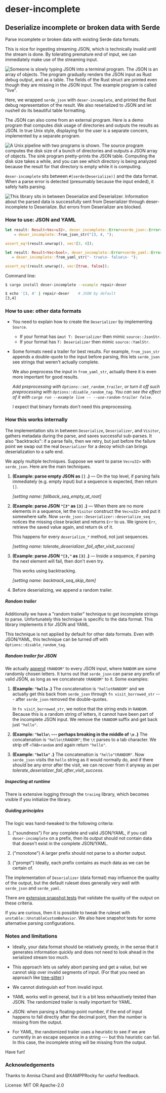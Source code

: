 # deser-incomplete

## Deserialize incomplete or broken data with Serde

Parse incomplete or broken data with existing Serde data formats.

This is nice for ingesting streaming JSON, which is technically invalid until
the stream is done. By tolerating premature end of input, we can immediately make use
of the streaming input.

<img src="https://raw.githubusercontent.com/bgeron/deser-incomplete/rendered/assets/live-travel-modes.gif" alt='Someone is slowly
typing JSON into a terminal program. The JSON is an array of objects.
The program gradually renders the JSON input as Rust debug output, and as a table.
The fields of the Rust struct are printed even though they are missing in the JSON input.
The example program is called "live".' title="Demo that shows parsing JSON as it is typed by the user"
style="max-height: 300px; height: auto; width: auto;">

Here, we wrapped `serde_json` with `deser-incomplete`, and printed the Rust
debug representation of the result. We also reserialized to JSON and
let nushell do its beautiful table formatting.

The JSON can also come from an external program. Here is a demo program that
computes disk usage of directories and outputs the results as JSON.
In true Unix style,  displaying for the user is a separate concern,
implemented by a separate program.

<img src="https://raw.githubusercontent.com/bgeron/deser-incomplete/rendered/assets/du-live.gif" alt='A Unix pipeline with
two programs is shown. The source program computes the disk size
of a bunch of directories and outputs a JSON array of objects. The sink program
pretty-prints the JSON table. Computing the disk size takes a while, and you can
see which directory is being analyzed because the result for that directory is empty
while it is computing.' title='Demo that shows parsing JSON as it is generated live from another program that mimics du'
style="max-height: 350px; height: auto; width: auto;">

`deser-incomplete` sits between `#[serde(Deserialize)]` and the data format. When a parse
error is detected (presumably because the input ended), it safely halts parsing.

<img src="https://raw.githubusercontent.com/bgeron/deser-incomplete/rendered/assets/deser-incomplete-blocks-errors.png" alt='This library sits
in between Deserialize and Deserializer. Information about the parsed data is successfully
sent from Deserializer through deser-incomplete to Deserialize. But errors from Deserializer are
blocked.' style="max-height: 250px; height: auto; width: auto;">

### How to use: JSON and YAML

```rust
let result: Result<Vec<u32>, deser_incomplete::Error<serde_json::Error>>
    = deser_incomplete::from_json_str("[3, 4, ");

assert_eq!(result.unwrap(), vec![3, 4]);

let result: Result<Vec<bool>, deser_incomplete::Error<serde_yaml::Error>>
   = deser_incomplete::from_yaml_str("- true\n- false\n- ");

assert_eq!(result.unwrap(), vec![true, false]);
```

Command line:

```sh
$ cargo install deser-incomplete --example repair-deser

$ echo '[3, 4' | repair-deser    # JSON by default
[3,4]
```

### How to use: other data formats

- You need to explain how to create the `Deserializer` by implementing `Source`.

  - If your format has `&mut T: Deserializer` then mimic `source::JsonStr`.
  - If your format has `T: Deserializer` then mimic `source::YamlStr`.

- Some formats need a trailer for best results. For example, `from_json_str` appends
  a double-quote to the input before parsing, this lets `serde_json` see strings that weren't
  actually complete.

  We also preprocess the input in `from_yaml_str`, actually there it is even more important
  for good results.

  _Add preprocessing with `Options::set_random_trailer`, or turn it off such preprocessing
  with `Options::disable_random_tag`. You can see the effect of it with
  `cargo run --example live -- --use-random-trailer false`._

  I expect that binary formats don't need this preprocessing.


### How this works internally

The implementation sits in between `Deserialize`, `Deserializer`, and `Visitor`,
gathers metadata during the parse, and saves successful sub-parses. It also "backtracks":
if a parse fails, then we retry, but just before the failure point we swap out the real
`Deserializer` for a decoy which can brings deserialization to a safe end.


We apply multiple techniques. Suppose we want to parse `Vec<u32>` with `serde_json`.
Here are the main techniques.

1. **(Example: parse empty JSON as `[]` .)** — On the top level, if parsing fails immediately (e.g.
   empty input) but a sequence is expected, then return `[]`.

   _\[setting name: fallback_seq_empty_at_root]_

2. **(Example: parse JSON `"[3"` as `[3]` .)** — When there are no more elements in a sequence,
   let the `Visitor` construct the `Vec<u32>` and put it somewhere safe. Now
   `serde_json::Deserializer::deserialize_seq` notices the missing close bracket and
   returns `Err` to us. We ignore `Err`, retrieve the saved value again, and return `Ok`
   of it.

   This happens for every `deserialize_*` method, not just sequences.

   _\[setting name: tolerate_deserializer_fail_after_visit_success]_

3. **(Example: parse JSON `"[3,"` as `[3]` .)** — Inside a sequence, if parsing the next element will
   fail, then don't even try.

   This works using backtracking.

   _\[setting name: backtrack_seq_skip_item]_

4. Before deserializing, we append a random trailer.

##### Random trailer

Additionally we have a "random trailer" technique to get incomplete strings to parse.
Unfortunately this technique is specific to the data format. This library implements
it for JSON and YAML.

This technique is not applied by default for other data formats. Even with JSON/YAML, this
technique can be turned off with `Options::disable_random_tag`.

##### Random trailer for JSON

We actually [append][append-impl] `tRANDOM"` to every JSON input, where `RANDOM` are some randomly chosen
letters. It turns out that `serde_json` can parse any prefix of valid JSON, as long
as we concatenate `tRANDOM"` to it. Some examples:

1. **(Example: `"hello` .)** The concatenation is `"hellotRANDOM"` and we actually get
    this back from `serde_json` through `fn visit_borrowed_str` --- after `serde_json`
    removed the double-quotes.

    In `fn visit_borrowed_str`, we notice that the string ends in `RANDOM`. Because this
    is a random string of letters, it cannot have been part of the incomplete JSON input.
    We remove the `tRANDOM` suffix and get back just `"hello"`.

2. **(Example: `"hello\` --- perhaps breaking in the middle of `\n` .)** The concatenation
    is `"hello\tRANDOM"`; the `\t` parses to a tab character. We strip off `<TAB>random`
    and again return `"hello"`.

3. **(Example: `"hello"` .)** The concatenation is `"hello"tRANDOM"`. Now `serde_json`
    visits the `hello` string as it would normally do, and if there should be any error
    after the visit, we can recover from it anyway as
    per _tolerate_deserializer_fail_after_visit_success_.

[append-impl]: https://github.com/bgeron/deser-incomplete/blob/main/src/random_trailer/json.rs

##### Inspecting at runtime

There is extensive logging through the `tracing` library, which becomes visible if you
initialize the library.

##### Guiding principles

The logic was hand-tweaked to the following criteria:

1. ("soundness") For any complete and valid JSON/YAML, if you call `deser-incomplete`
   on a prefix, then its output should not contain data that doesn't exist in the
   complete JSON/YAML.

2. ("monotone") A larger prefix should not parse to a shorter output.

3. ("prompt") Ideally, each prefix contains as much data as we can be certain of.

The implementation of `Deserializer` (data format) may influence the quality of the output,
but the default ruleset does generally very well with `serde_json` and `serde_yaml`.

There are [extensive snapshot tests][snapshot-tests] that validate the quality of the output
on these criteria.

If you are curious, then it is possible to tweak the ruleset
with `unstable::UnstableCustomBehavior`. We also have snapshot tests for some alternative
parsing configurations.

[snapshot-tests]: https://github.com/bgeron/deser-incomplete/blob/main/tests/output/json_output/seq.rs

### Notes and limitations

- Ideally, your data format should be relatively greedy, in the sense that it
  generates information quickly and does not need to look ahead in the serialized
  stream too much.

- This approach lets us safely abort parsing and get a value, but
  we cannot skip over invalid segments of input. (For that you need
  an approach like [tree-sitter](https://tree-sitter.github.io/).)

- We cannot distinguish eof from invalid input.

- YAML works well in general, but it is a bit less exhaustively tested than JSON.
  The randomized trailer is really important for YAML.

- JSON: when parsing a floating-point number, if the end of input happens to fall
  directly after the decimal point, then the number is missing from the output.

- For YAML, the randomized trailer uses a heuristic to see if we are currently in
  an escape sequence in a string --- but this heuristic can fail. In this case,
  the incomplete string will be missing from the output.

Have fun!

### Acknowledgements

Thanks to Annisa Chand and @XAMPPRocky for useful feedback.

License: MIT OR Apache-2.0
